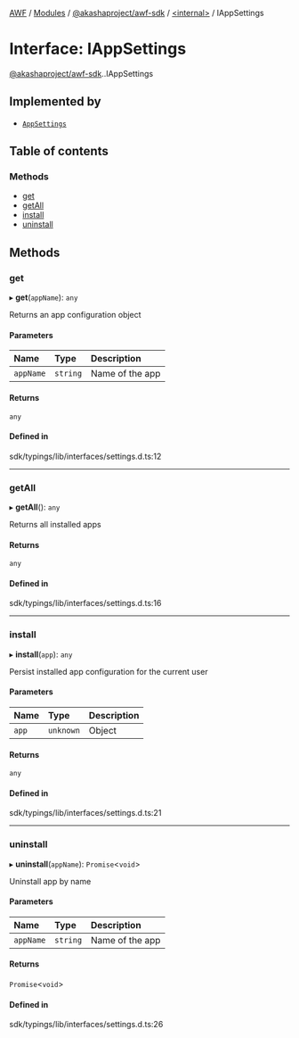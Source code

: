 [AWF](../README.md) / [Modules](../modules.md) / [@akashaproject/awf-sdk](../modules/akashaproject_awf_sdk.md) / [<internal\>](../modules/akashaproject_awf_sdk._internal_.md) / IAppSettings

# Interface: IAppSettings

[@akashaproject/awf-sdk](../modules/akashaproject_awf_sdk.md).[<internal>](../modules/akashaproject_awf_sdk._internal_.md).IAppSettings

## Implemented by

- [`AppSettings`](../classes/akashaproject_awf_sdk._internal_.AppSettings.md)

## Table of contents

### Methods

- [get](akashaproject_awf_sdk._internal_.IAppSettings.md#get)
- [getAll](akashaproject_awf_sdk._internal_.IAppSettings.md#getall)
- [install](akashaproject_awf_sdk._internal_.IAppSettings.md#install)
- [uninstall](akashaproject_awf_sdk._internal_.IAppSettings.md#uninstall)

## Methods

### get

▸ **get**(`appName`): `any`

Returns an app configuration object

#### Parameters

| Name | Type | Description |
| :------ | :------ | :------ |
| `appName` | `string` | Name of the app |

#### Returns

`any`

#### Defined in

sdk/typings/lib/interfaces/settings.d.ts:12

___

### getAll

▸ **getAll**(): `any`

Returns all installed apps

#### Returns

`any`

#### Defined in

sdk/typings/lib/interfaces/settings.d.ts:16

___

### install

▸ **install**(`app`): `any`

Persist installed app configuration for the current user

#### Parameters

| Name | Type | Description |
| :------ | :------ | :------ |
| `app` | `unknown` | Object |

#### Returns

`any`

#### Defined in

sdk/typings/lib/interfaces/settings.d.ts:21

___

### uninstall

▸ **uninstall**(`appName`): `Promise`<`void`\>

Uninstall app by name

#### Parameters

| Name | Type | Description |
| :------ | :------ | :------ |
| `appName` | `string` | Name of the app |

#### Returns

`Promise`<`void`\>

#### Defined in

sdk/typings/lib/interfaces/settings.d.ts:26
